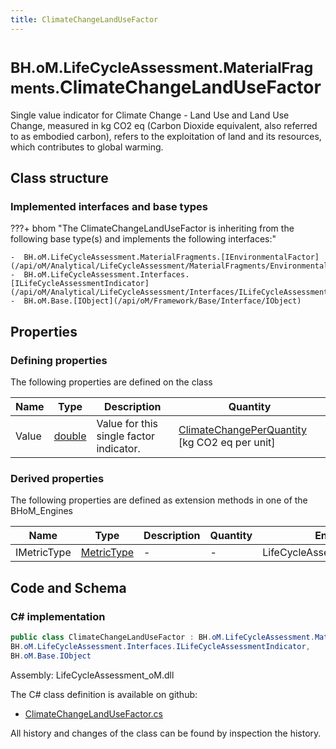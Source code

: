 ```yaml
---
title: ClimateChangeLandUseFactor
---
```


# <small>BH.oM.LifeCycleAssessment.MaterialFragments.</small>**ClimateChangeLandUseFactor**

Single value indicator for Climate Change - Land Use and Land Use Change, measured in kg CO2 eq (Carbon Dioxide equivalent, also referred to as embodied carbon), refers to the exploitation of land and its resources, which contributes to global warming.

## Class structure

### Implemented interfaces and base types

???+ bhom "The ClimateChangeLandUseFactor is inheriting from the following base type(s) and implements the following interfaces:"

    -  BH.oM.LifeCycleAssessment.MaterialFragments.[IEnvironmentalFactor](/api/oM/Analytical/LifeCycleAssessment/MaterialFragments/EnvironmentalFactors/IEnvironmentalFactor)
    -  BH.oM.LifeCycleAssessment.Interfaces.[ILifeCycleAssessmentIndicator](/api/oM/Analytical/LifeCycleAssessment/Interfaces/ILifeCycleAssessmentIndicator)
    -  BH.oM.Base.[IObject](/api/oM/Framework/Base/Interface/IObject)


## Properties



### Defining properties

The following properties are defined on the class

| Name             | Type             | Description      | Quantity         |
|------------------|------------------|------------------|------------------|
| Value | [double](https://learn.microsoft.com/en-us/dotnet/api/System.Double?view=netstandard-2.0) | Value for this single factor indicator. | [ClimateChangePerQuantity](/api/oM/Dimensional/Quantities/Attributes/ClimateChangePerQuantity) [kg CO2 eq per unit] |


### Derived properties

The following properties are defined as extension methods in one of the BHoM_Engines

| Name             | Type             | Description      | Quantity         | Engine           |
|------------------|------------------|------------------|------------------|------------------|
| IMetricType | [MetricType](/api/oM/Analytical/LifeCycleAssessment/Enums/MetricType) | - | - | LifeCycleAssessment_Engine |


## Code and Schema

### C# implementation

``` C# title="C#"
public class ClimateChangeLandUseFactor : BH.oM.LifeCycleAssessment.MaterialFragments.IEnvironmentalFactor,
BH.oM.LifeCycleAssessment.Interfaces.ILifeCycleAssessmentIndicator,
BH.oM.Base.IObject
```

Assembly: LifeCycleAssessment_oM.dll

The C# class definition is available on github:

- [ClimateChangeLandUseFactor.cs](https://github.com/BHoM/BHoM/blob/develop/LifeCycleAssessment_oM/MaterialFragments\EnvironmentalFactors\ClimateChangeLandUseFactor.cs)

All history and changes of the class can be found by inspection the history.
